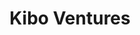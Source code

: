---
layout: firm_page
title: "Kibo Ventures"
id: "kiboventures.com"
permalink: "/kiboventureskiboventures.com/"
website: "https://kiboventures.com"
offices: "Madrid (Spain), Barcelona (Spain), Lisbon (Portugal)"
investment_stages: "Pre-Series A, Series A"
portfolio_companies: "Tier Mobility, DefinedCrowd, Clarity, Flywire, Jobandtalent, Jotelulu, Hyperspectral, Frenetic, Mitiga Solutions, Qida, Onum, Pandago, Acurable, Innovamat, Capchase, Evernest, GoTrade, Trucksters, Sorare, Circular, Belvo, Green Eagle, Proportunity, Gamestry, Exoticca, EnjoyHQ, Paack, Gestoos, CoverWallet, Bipi, 21 Buttons, Aerial, KDPof, Vilynx, Apartum, Billin, Gamelearn, Rewardsweb, Odilo, Devo, Hole19, Stoyo Media, Tappx, World Sensing, Captio, Trip4Real, Carto, Qustodio, Blueliv, Jetlore, Promofarma, Blink, Mediasmart, Ducksboard"
portfolio_link: "https://kiboventures.com/portfolio/"
investment_markets: "Software, Fintech, Healthtech, Edtech, Proptech, AI"
founded_year: "2012"
description: "Kibo Ventures is a European venture capital firm empowering diverse tech entrepreneurs to solve big problems and scale globally. They invest in early-stage companies, primarily pre-Series A or Series A rounds, across various sectors. Kibo Ventures offers support beyond capital, including recruiting, strategy, and network building."
linkedin: "https://www.linkedin.com/company/kiboventures/"
twitter: "https://twitter.com/KiboVentures"
instagram: ""
team_page: "https://kiboventures.com/team/"
investor_type: "Venture Capital"
crunchbase: "https://www.crunchbase.com/organization/kibo-ventures"
pitchbook: "https://pitchbook.com/profiles/investor/55383-04"

# SEO Optimization
meta_title: "Kibo Ventures - VC Firm - projectstartups.com"
meta_description: "Kibo Ventures, Kibo Ventures is a European venture capital firm empowering diverse tech entrepreneurs to solve big problems and scale globally. They invest in early-..."
meta_keywords: "Kibo Ventures, Software, Fintech, Healthtech, Edtech, Proptech, AI, VC firm, venture capital, startup investor, projectstartups.com"
canonical_url: "https://vc.projectstartups.com/kiboventureskiboventures.com/"
---